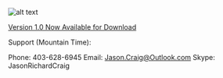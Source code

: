 ![alt text](https://raw.githubusercontent.com/jasonrichardcraig/devicesql/master/DeviceSQL.png)




[Version 1.0 Now Available for Download](https://github.com/jasonrichardcraig/DeviceSQL/tree/master/Version%201.0 "1.0")


Support (Mountain Time):

Phone: 403-628-6945
Email: Jason.Craig@Outlook.com
Skype: JasonRichardCraig

